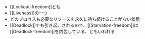 - [[Lockout-freedom]]とも
- [[Liveness]]の一つ
- どのプロセスも必要なリソースを永久に待ち続けることがない状態
- [[Deadlock]]でも引き起こされるので、[[Starvation-freedom]]は[[Deadlock-freedom]]を内包している、ともいわれる

